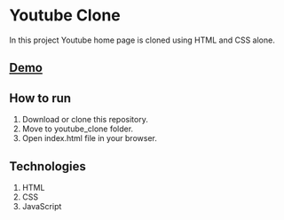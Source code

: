 # Youtube Clone

In this project Youtube home page is cloned using HTML and CSS alone.

## [Demo](https://nandhinikarvendhan.github.io/Projects/youtube_clone/youtube.html)

## How to run

1. Download or clone this repository.
2. Move to youtube_clone folder.
3. Open index.html file in your browser.

## Technologies 
1. HTML
2. CSS
3. JavaScript 
